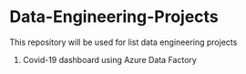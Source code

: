 # Data-Engineering-Projects 

This repository will be used for list data engineering projects

1. Covid-19 dashboard using Azure Data Factory
